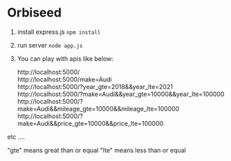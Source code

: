 # Orbiseed
1. install express.js
`npm install` 

2. run server
`node app.js`

3. You can play with apis like below:

    http://localhost:5000/  
    http://localhost:5000/make=Audi  
    http://localhost:5000/?year_gte=2018&&year_lte=2021  
    http://localhost:5000/?make=Audi&&year_gte=10000&&year_lte=100000 
    http://localhost:5000/?make=Audi&&mileage_gte=10000&&mileage_lte=100000   
    http://localhost:5000/?make=Audi&&price_gte=10000&&price_lte=100000   

etc ....

"gte" means great than or equal
"lte" means less than or equal
